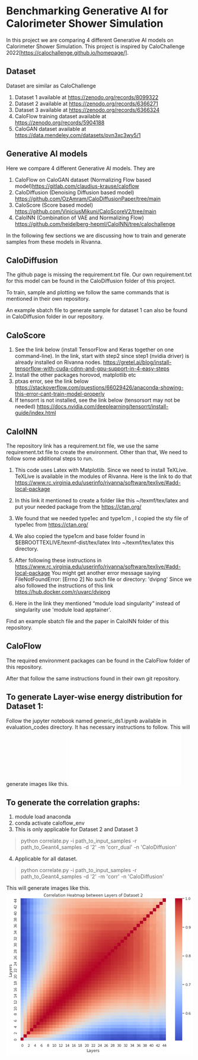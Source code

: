 # Benchmarking Generative AI for Calorimeter Shower Simulation #

In this project we are comparing 4 different Generative AI models on Calorimeter Shower Simulation. This project is inspired by  CaloChallenge 2022[https://calochallenge.github.io/homepage/].




## Dataset

Dataset are similar as CaloChallenge

1. Dataset 1 available at https://zenodo.org/records/8099322
2. Dataset 2 available at https://zenodo.org/records/6366271
3. Dataset 3 available at https://zenodo.org/records/6366324
4. CaloFlow training dataset available at https://zenodo.org/records/5904188
5. CaloGAN dataset available at https://data.mendeley.com/datasets/pvn3xc3wy5/1


## Generative AI models

Here we compare 4 different Generative AI models.
They are 
1. CaloFlow on CaloGAN dataset (Normalizing Flow based model)https://gitlab.com/claudius-krause/caloflow
2. CaloDiffusion (Denoising Diffusion based model) https://github.com/OzAmram/CaloDiffusionPaper/tree/main
3. CaloScore (Score based model) https://github.com/ViniciusMikuni/CaloScoreV2/tree/main
4. CaloINN (Combination of VAE and Normalizing Flow) https://github.com/heidelberg-hepml/CaloINN/tree/calochallenge

In the following few sections we are discussing how to train and generate samples from these models in Rivanna.




## CaloDiffusion
The github page is missing the requirement.txt file. Our own requirement.txt for this model can be found in the CaloDiffusion folder of this project. 

To train, sample and plotting we follow the same commands that is mentioned in their own repository. 

An example sbatch file to generate sample for dataset 1 can also be found in CaloDiffusion folder in our repository.

## CaloScore 
1. See the link below (install TensorFlow and Keras together on one command-line). In the link, start with step2 since step1 (nvidia driver) is already installed on Rivanna nodes.
https://gretel.ai/blog/install-tensorflow-with-cuda-cdnn-and-gpu-support-in-4-easy-steps
2. Install the other packages horovod, matplotlib etc
3. ptxas error, see the link below 
https://stackoverflow.com/questions/66029426/anaconda-showing-this-error-cant-train-model-properly
4. If tensorrt is not installed, see the link below (tensorsort may not be needed)
https://docs.nvidia.com/deeplearning/tensorrt/install-guide/index.html


## CaloINN

The repository link has a requirement.txt file, we use the same requirement.txt file to create the environment. Other than that, We need to follow some additional steps to run. 

1. This code uses Latex with Matplotlib. Since we need to install TeXLive. TeXLive is available in the modules of Rivanna. Here is the link to do that https://www.rc.virginia.edu/userinfo/rivanna/software/texlive/#add-local-package

2. In this link it mentioned to create a folder like this ~/texmf/tex/latex and put your needed package from the https://ctan.org/

3. We found that we needed type1ec and type1cm , I copied the sty file of type1ec from  https://ctan.org/

4. We also copied the type1cm and base folder found in $EBROOTTEXLIVE/texmf-dist/tex/latex Into ~/texmf/tex/latex this directory.

5. After following these instructions in https://www.rc.virginia.edu/userinfo/rivanna/software/texlive/#add-local-package
You might get another error message saying FileNotFoundError: [Errno 2] No such file or directory: 'dvipng'
Since we also followed the instructions of this link https://hub.docker.com/r/uvarc/dvipng

6. Here in the link they mentioned “module load singularity” instead of singularity use 'module load apptainer'. 


Find an example sbatch file and the paper in CaloINN folder of this repository. 


## CaloFlow

The required environment packages can be found in the CaloFlow folder of this repository. 

 After that follow the same instructions found in their own git repository.

## To generate Layer-wise energy distribution for Dataset 1:
 Follow the jupyter notebook named generic_ds1.ipynb available in evaluation_codes directory.
 It has necessary instructions to follow. This will generate images like this.
 ![Energy distribution of Layer 0 in Dataset 1 for Photon](E_layer_0_dataset_1-photons.pdf)
## To generate the correlation graphs:

1. module load anaconda
2. conda activate caloflow_env
3. This is only applicable for Dataset 2 and Dataset 3

> python correlate.py -i path_to_input_samples -r path_to_Geant4_samples -d '2' -m 'corr_dual' -n 'CaloDiffusion'

4. Applicable for all dataset.
   
> python correlate.py -i path_to_input_samples -r path_to_Geant4_samples -d '2' -m 'corr' -n 'CaloDiffusion'

This will generate images like this.
 ![correlation heatmap for dataset 2](correlation_heatmap_gen_ds_2.png)


